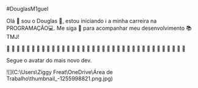 #DouglasM1guel

Olá :raised_back_of_hand: sou o Douglas :boy:, estou iniciando :information_source: a minha carreira na PROGRAMAÇÂO:computer:. Me siga :sparkling_heart: para acompanhar meu desenvolvimento :books: TMJ!



 :anger:  :anger:   :anger:  :anger:   :anger:  :anger:  :anger:  :anger:   :anger:   :anger:   :anger:   :anger:   :anger:   :anger:   :anger:    :anger:    :anger:    :anger:    :anger:    :anger:   :anger:   :anger:    :anger:    :anger:   :anger:   :anger:    :anger:  :anger:   :anger:  :anger:   :anger:    :anger:  :anger:  :anger:   :anger:  :anger: 

Segue o avatar do mais novo dev.

![](C:\Users\Ziggy Freat\OneDrive\Área de Trabalho\thumbnail_-1255998821.png.jpg)





  
